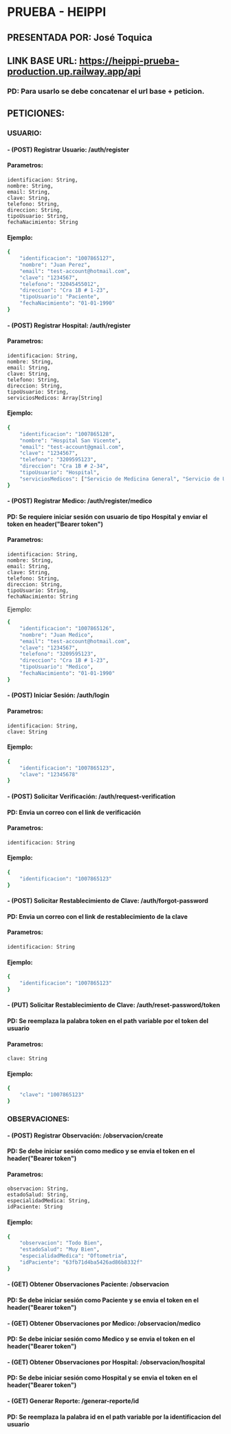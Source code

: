 # PRUEBA - HEIPPI
## PRESENTADA POR: José Toquica

## LINK BASE URL: https://heippi-prueba-production.up.railway.app/api

### PD: Para usarlo se debe concatenar el url base + peticion.

## PETICIONES: 
### USUARIO:

#### - (POST) Registrar Usuario: /auth/register
#### Parametros:
    identificacion: String,
    nombre: String,
    email: String,
    clave: String,
    telefono: String,
    direccion: String,
    tipoUsuario: String,
    fechaNacimiento: String

#### Ejemplo: 
```bash 
{
    "identificacion": "1007865127",
    "nombre": "Juan Perez",
    "email": "test-account@hotmail.com",
    "clave": "1234567",
    "telefono": "32045455012",
    "direccion": "Cra 1B # 1-23",
    "tipoUsuario": "Paciente",
    "fechaNacimiento": "01-01-1990"
}
```


#### - (POST) Registrar Hospital: /auth/register
#### Parametros:
    identificacion: String,
    nombre: String,
    email: String,
    clave: String,
    telefono: String,
    direccion: String,
    tipoUsuario: String,
    serviciosMedicos: Array[String]

#### Ejemplo: 
```bash 
{
    "identificacion": "1007865128",
    "nombre": "Hospital San Vicente",
    "email": "test-account@gmail.com",
    "clave": "1234567",
    "telefono": "3209595123",
    "direccion": "Cra 1B # 2-34",
    "tipoUsuario": "Hospital",
    "serviciosMedicos": ["Servicio de Medicina General", "Servicio de Urgencias", "Radiografias"]
}
```


#### - (POST) Registrar Medico: /auth/register/medico
#### PD: Se requiere iniciar sesión con usuario de tipo Hospital y enviar el token en header("Bearer token")
#### Parametros:
    identificacion: String,
    nombre: String,
    email: String,
    clave: String,
    telefono: String,
    direccion: String,
    tipoUsuario: String,
    fechaNacimiento: String

Ejemplo: 
```bash 
{
    "identificacion": "1007865126",
    "nombre": "Juan Medico",
    "email": "test-account@hotmail.com",
    "clave": "1234567",
    "telefono": "3209595123",
    "direccion": "Cra 1B # 1-23",
    "tipoUsuario": "Medico",
    "fechaNacimiento": "01-01-1990"
}
```

#### - (POST) Iniciar Sesión: /auth/login
#### Parametros:
    identificacion: String,
    clave: String

#### Ejemplo: 
```bash 
{
    "identificacion": "1007865123",
    "clave": "12345678"
}
```

#### - (POST) Solicitar Verificación: /auth/request-verification
#### PD: Envia un correo con el link de verificación
#### Parametros:
    identificacion: String

#### Ejemplo: 
```bash 
{
    "identificacion": "1007865123"
}
```

#### - (POST) Solicitar Restablecimiento de Clave: /auth/forgot-password
#### PD: Envia un correo con el link de restablecimiento de la clave
#### Parametros:
    identificacion: String

#### Ejemplo: 
```bash 
{
    "identificacion": "1007865123"
}
```

#### - (PUT) Solicitar Restablecimiento de Clave: /auth/reset-password/token
#### PD: Se reemplaza la palabra token en el path variable por el token del usuario
#### Parametros:
    clave: String

#### Ejemplo: 
```bash 
{
    "clave": "1007865123"
}
```

### OBSERVACIONES:

#### - (POST) Registrar Observación: /observacion/create
#### PD: Se debe iniciar sesión como medico y se envia el token en el header("Bearer token")
#### Parametros:
    observacion: String,
    estadoSalud: String,
    especialidadMedica: String,
    idPaciente: String
    
#### Ejemplo: 
```bash 
{
    "observacion": "Todo Bien",
    "estadoSalud": "Muy Bien",
    "especialidadMedica": "Oftometria",
    "idPaciente": "63fb71d4ba5426ad86b8332f"
}
```

#### - (GET) Obtener Observaciones Paciente: /observacion
#### PD: Se debe iniciar sesión como Paciente y se envia el token en el header("Bearer token")

#### - (GET) Obtener Observaciones por Medico: /observacion/medico
#### PD: Se debe iniciar sesión como Medico y se envia el token en el header("Bearer token")

#### - (GET) Obtener Observaciones por Hospital: /observacion/hospital
#### PD: Se debe iniciar sesión como Hospital y se envia el token en el header("Bearer token")

#### - (GET) Generar Reporte: /generar-reporte/id
#### PD: Se reemplaza la palabra id en el path variable por la identificacion del usuario
